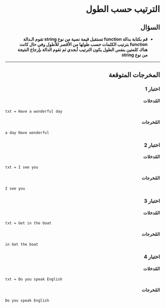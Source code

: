 # <div dir="rtl">الترتيب حسب الطول</div>

## <div dir="rtl">السؤال</div>

<ul dir="rtl">
<li>
<b>
قم بكتابة بدالة function تستقبل قيمة نصية من نوع string تقوم الـدالة function بترتيب الكلمات حسب طولها من الأقصر للأطول وفي حال كانت هناك كلمتين بنفس الطول يكون الترتيب أبجدي ثم تقوم الدالة بإرجاع النتيجة من نوع string
</b>
</li>
</ul>

---

## <div dir="rtl">المخرجات المتوقعة</div>

### <div dir="rtl">اختبار 1</div>

#### <div dir="rtl">المُدخلات</div>

```text
txt = Have a wonderful day
```

#### <div dir="rtl">المُخرجات</div>

```text
a day Have wonderful
```

### <div dir="rtl">اختبار 2</div>

#### <div dir="rtl">المُدخلات</div>

```text
txt = I see you
```

#### <div dir="rtl">المُخرجات</div>

```text
I see you
```

### <div dir="rtl">اختبار 3</div>

#### <div dir="rtl">المُدخلات</div>

```text
txt = Get in the boat
```

#### <div dir="rtl">المُخرجات</div>

```text
in Get the boat
```

### <div dir="rtl">اختبار 4</div>

#### <div dir="rtl">المُدخلات</div>

```text
txt = Do you speak English
```

#### <div dir="rtl">المُخرجات</div>

```text
Do you speak English
```